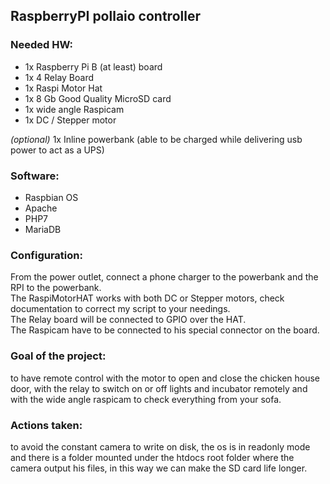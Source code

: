 ## RaspberryPI pollaio controller

### Needed HW:

* 1x Raspberry Pi B (at least) board
* 1x 4 Relay Board
* 1x Raspi Motor Hat
* 1x 8 Gb Good Quality MicroSD card
* 1x wide angle Raspicam
* 1x DC / Stepper motor

_(optional)_ 1x Inline powerbank (able to be charged while delivering usb power to act as a UPS)

### Software:

* Raspbian OS
* Apache
* PHP7
* MariaDB

### Configuration:

From the power outlet, connect a phone charger to the powerbank and the RPI to the powerbank.  
The RaspiMotorHAT works with both DC or Stepper motors, check documentation to correct my script to your needings.  
The Relay board will be connected to GPIO over the HAT.  
The Raspicam have to be connected to his special connector on the board.  

### Goal of the project:

to have remote control with the motor to open and close the chicken house door, with the relay to switch on or off lights and incubator remotely and with the wide angle raspicam to check everything from your sofa.

### Actions taken:

to avoid the constant camera to write on disk, the os is in readonly mode and there is a folder mounted under the htdocs root folder where the camera output his files, in this way we can make the SD card life longer.
